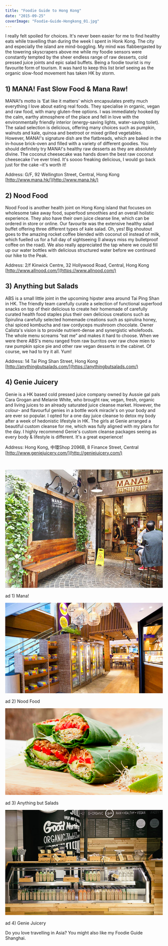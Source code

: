 ```yaml
---
title: "Foodie Guide to Hong Kong"
date: "2015-09-25"
coverImage: "Foodie-Guide-Hongkong_01.jpg"
---
```


I really felt spoiled for choices. It's never been easier for me to find healthy eats while travelling than during the week I spent in Honk Kong. The city and especially the island are mind-boggling. My mind was flabbergasted by the towering skyscrapers above me while my foodie sensors were constantly tempted by the sheer endless range of raw desserts, cold pressed juice joints and epic salad buffets. Being a foodie tourist is my favourite form of tourism. It was hard to keep this list brief seeing as the organic slow-food movement has taken HK by storm.

## 1) MANA! Fast Slow Food & Mana Raw!

MANA!’s motto is ‘Eat like it matters’ which encapsulates pretty much everything I love about eating real foods. They specialise in organic, vegan and raw food, with many gluten-free options. I was immediately hooked by the calm, earthy atmosphere of the place and fell in love with the environmentally friendly interior (energy-saving lights, water-saving toilet). The salad selection is delicious, offering many choices such as pumpkin, walnuts and kale, quinoa and beetroot or mixed grilled vegetables. However, MANA!'s signature dish are the flatbreads, which are baked in the in-house brick-oven and filled with a variety of different goodies. You should definitely try MANA!'s healthy raw desserts as they are absolutely divine. The coconut cheesecake was hands down the best raw coconut cheesecake I've ever tried. It's soooo freaking delicious, I would go back just for the cake –it's worth it!

Address: G/F, 92 Wellington Street, Central, Hong Kong [http://www.mana.hk/](http://www.mana.hk/)

## 2) Nood Food

Nood Food is another health joint on Hong Kong island that focuses on wholesome take away food, superfood smoothies and an overall holistic experience. They also have their own juice cleanse line, which can be ordered in store or online. Our favourite was the extensive healthy salad buffet offering three different types of kale salad. Oh, yes! Big shoutout goes to the amazing rocket coffee blended with coconut oil instead of milk, which fuelled us for a full day of sightseeing (I always miss my bulletproof coffee on the road). We also really appreciated the tap where we could fill up our water bottles with delicious structured water before we continued our hike to the Peak.

Address: 2/f Kinwick Centre, 32 Hollywood Road, Central, Hong Kong [http://www.allnood.com/](https://www.allnood.com/)

## 3) Anything but Salads

ABS is a small little joint in the upcoming hipster area around Tai Ping Shan in HK. The friendly team carefully curate a selection of functional superfood snacks on top of their delicious to create heir homemade of carefully curated health food staples plus their own delicious creations such as Spirulina carefully selected homemade creations such as spirulina honey, chai spiced kombucha and raw cordyceps mushroom chocolate. Owner Calista's vision is to provide nutrient-dense and synergistic wholefoods. The whole menu screams “eat me” and makes it hard to choose. When we were there ABS's menu ranged from raw burritos over raw chow mien to raw pumpkin spice pie and other raw vegan desserts in the cabinet. Of course, we had to try it all. Yum!

Address: 14 Tai Ping Shan Street, Hong Kong [http://anythingbutsalads.com/](https://anythingbutsalads.com/)

## 4) Genie Juicery

Genie is a HK based cold pressed juice company owned by Aussie gal pals Cara Grogan and Melanie White, who brought raw, vegan, fresh, organic and living juices to an already saturated juice cleanse market. However, the colour- and flavourful genies in a bottle work miracle's on your body and are ever so popular. I opted for a one day juice cleanse to detox my body after a week of hedonistic lifestyle in HK. The girls at Genie arranged a beautiful custom cleanse for me, which was fully aligned with my plans for the day. I highly recommend Genie's custom cleanse packages seeing as every body & lifestyle is different. It's a great experience!

Address: Hong Kong, 中環Shop 2096B, 8 Finance Street, Central [http://www.geniejuicery.com/](http://geniejuicery.com/)

 

![Foodie Guide to Hong Kong](images/Foodie-Guide-Hongkong_01.jpg)

ad 1) Mana!

![Foodie Guide to Hong Kong](images/Foodie-Guide-Hongkong_02.jpg)

ad 2) Nood Food

![Foodie Guide to Hong Kong](images/Foodie-Guide-Hong-Kong_06.png)

ad 3) Anything but Salads

![Foodie Guide to Hong Kong](images/Foodie-Guide-Hongkong_05.jpg)

ad 4) Genie Juicery

Do you love travelling in Asia? You might also like my Foodie Guide Shanghai.
